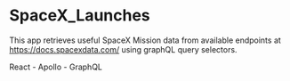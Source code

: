 # SpaceX_Launches

This app retrieves useful SpaceX Mission data from available endpoints at https://docs.spacexdata.com/ using graphQL query selectors.

React - Apollo - GraphQL
